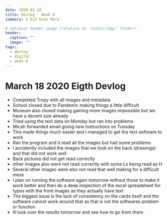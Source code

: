 ```yaml
---
date: 2020-03-18
title: Devlog - Week 8
summary: I Did Even More

# optional header image (relative to 'static/img/' folder).
header:
  caption: ""
  image: ""
tags:
  - devlog
  - digital
  - week 8
---
```

# March 18 2020 Eigth Devlog

* Completed Tropy with all images and metadata
* School closed due to Pandemic making things a little difficult
* Museum also closed making gaining more images impossible but we have a decent size already
* Tried using the text data on Monday but ran into problems
* Micah forwarded email giving new instructions on Tuesday
* This made things much easier and I managed to get the text software to work
* Ran the program and it read all the images but had some problems
* I accidently included the images that we took on the back (drawings) and that did not work well
* Back pictures did not get read correctly
* other images also were not read correctly with some Ls being read as H
* Several other images were also not read that well making for a difficult mess
* I plan on running the software again tomorrow without those to make it work better and then do a deep inspection of the excel spreadsheet for typos with the front images as they actually have text
* The biggest issue is the lack of consistency on the cards itself and the software cannot work around that as that is not the softwares problem or function
* Ill look over the results tomorrow and see how to go from there
